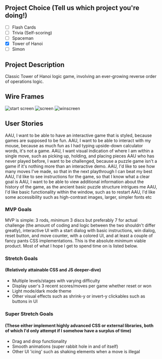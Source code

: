 ## Project Choice (Tell us which project you're doing!)

- [ ] Flash Cards
- [ ] Trivia (Self-scoring)
- [ ] Spaceman
- [x] Tower of Hanoi
- [ ] Simon

## Project Description

Classic Tower of Hanoi logic game, involving an ever-growing reverse order of operations logic.

## Wire Frames

![start screen](https://user-images.githubusercontent.com/88372572/188962658-ff9c97ba-22bd-4258-89c4-5cd4b1744fd4.jpg)
![screen](https://user-images.githubusercontent.com/88372572/188962657-8ed70450-4eb5-42a9-9ac7-345c71f1f4a2.jpg)
![winscreen](https://user-images.githubusercontent.com/88372572/188962655-76dabfc4-bfbb-4cd7-9780-1eecbe63dde5.jpg)

## User Stories

AAU, I want to be able to have an interactive game that is styled, because games are supposed to be fun.
AAU, I want to be able to interact with my mouse, because as much fun as I had typing upside-down calculator words, it's not a game.
AAU, I want visual indication of where I am within a single move, such as picking up, holding, and placing pieces
AAU who has never played before, I want to be challenged, because a puzzle game isn't a game if it's nothing more than an interactive demo.
AAU, I'd like to see how many moves I've made, so that in the next playthrough I can beat my best
AAU, I'd like to see instructions for the game, so that I know what a clear goal is
AAU, I want to be able to view additional information about the history of the game, as the ancient basic puzzle structure intrigues me
AAU, I'd like basic functionality within the window, such as to restart
AAU, I'd like some accessibility such as high-contrast images, larger, simpler fonts etc

### MVP Goals

MVP is simple: 3 rods, _minimum_ 3 discs but preferably 7 for actual challenge (the amount of coding and logic between the two shouldn't differ greatly), interactive UI with a start dialog with basic instructions, win dialog, reset button, and move counter, with a colored UI, and at least a couple of fancy pants CSS implementations. This is the absolute _minimum_ viable product. Most of what I hope I get to spend time on is listed below.

### Stretch Goals

#### (Relatively attainable CSS and JS deeper-dive)

- Multiple levels/stages with varying difficulty
- Display user's 3 recent scores/moves per game whether reset or won
- Light mode/dark mode theme
- Other visual effects such as shrink-y or invert-y clickables such as buttons in UI

### Super Stretch Goals

#### (These either implement highly advanced CSS or external libraries, both of which I'd only attempt if I somehow have a surplus of time)

- Drag and drop functionality
- Smooth animations (super rabbit hole in and of itself)
- Other UI 'icing' such as shaking elements when a move is illegal
